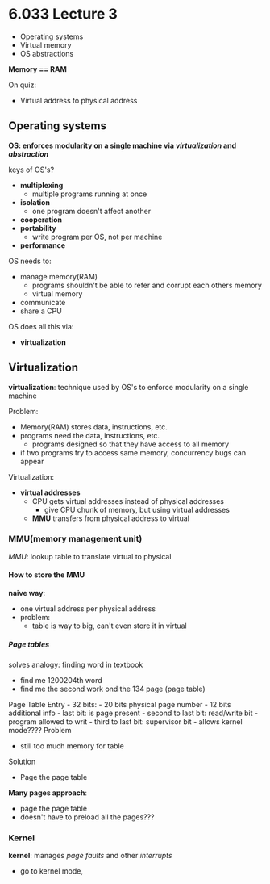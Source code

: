 # 6.033 Lecture 3
- Operating systems
- Virtual memory
- OS abstractions

__Memory == RAM__

On quiz:
- Virtual address to physical address

## Operating systems
__OS: enforces modularity on a single machine via *virtualization* and *abstraction*__

keys of OS's?
- __multiplexing__
    - multiple programs running at once
- __isolation__
    - one program doesn't affect another
- __cooperation__
- __portability__
    - write program per OS, not per machine
- __performance__

OS needs to:
- manage memory(RAM)
    - programs shouldn't be able to refer and corrupt each others memory
    - virtual memory
- communicate
- share a CPU

OS does all this via:
- __virtualization__

## Virtualization
__virtualization__: technique used by OS's to enforce modularity on a single machine

Problem:
- Memory(RAM) stores data, instructions, etc.
- programs need the data, instructions, etc.
    - programs designed so that they have access to all memory
- if two programs try to access same memory, concurrency bugs can appear

Virtualization:
- __virtual addresses__
    - CPU gets virtual addresses instead of physical addresses
        - give CPU chunk of memory, but using virtual addresses
    - __MMU__ transfers from physical address to virtual

### MMU(memory management unit)
_MMU_: lookup table to translate virtual to physical

#### How to store the MMU
__naive way__:
- one virtual address per physical address
- problem:
    - table is way to big, can't even store it in virtual

##### Page tables
solves analogy: finding word in textbook
- find me 1200204th word
- find me the second work ond the 134 page (page table)

Page Table Entry
    - 32 bits:
        - 20 bits physical page number
        - 12 bits additional info
            - last bit: is page present
            - second to last bit: read/write bit
                - program allowed to writ
            - third to last bit: supervisor bit
                - allows kernel mode????
Problem
- still too much memory for table

Solution
- Page the page table

__Many pages approach__:
- page the page table
- doesn't have to preload all the pages???

### Kernel
__kernel__: manages *page faults* and other *interrupts*
- go to kernel mode,
